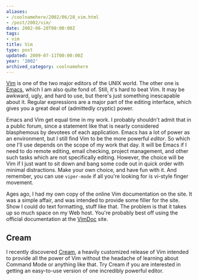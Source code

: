 ```yaml
---
aliases:
- /coolnamehere/2002/06/28_vim.html
- /post/2002/vim/
date: 2002-06-28T00:00:00Z
tags:
- vim
title: Vim
type: post
updated: 2009-07-11T00:00:00Z
year: '2002'
archived_category: coolnamehere
---
```


[Emacs]: /tags/emacs/

[Vim](http://www.vim.org/ "Vim Main Site") is one of the two major editors 
of the UNIX world. The other one is [Emacs][],
which I am also quite fond of. Still, it's hard to beat Vim. It may be 
awkward, ugly, and hard to use, but there's just something inescapable about 
it. Regular expressions are a major part of the editing interface, which gives 
you a great deal of (admittedly cryptic) power.
<!-- TEASER_END -->

Emacs and Vim get equal time in my work. I probably shouldn't admit that in a 
public forum, since a statement like that is nearly considered blasphemous by 
devotees of each application. Emacs has a lot of power as an environment, but 
I still find Vim to be the more powerful *editor*. So which one I'll use 
depends on the scope of my work that day. It will be Emacs if I need to do 
remote editing, email checking, project management, and other such tasks which 
are not specifically editing. However, the choice will be Vim if I just want to 
sit down and bang some code out in quick order with minimal distractions. Make 
your own choice, and have fun with it. And remember, you can use 
`viper-mode` if all you're looking for is vi-style finger movement.

Ages ago, I had my own copy of the online Vim documentation on the site. 
It was a simple affair, and was intended to provide some filler 
for the site. Show I could do text formatting, stuff like that. The problem 
is that it takes up so much space on my Web host. You're probably best off 
using the official documentation at the [VimDoc](http://vimdoc.sf.net "Vim Documentation") site.

## Cream

I recently discovered [Cream](http://cream.sf.net/ "Cream VIM Distribution"), a 
heavily customized release of Vim intended to provide all the power of Vim without 
the headache of learning about Command Mode or anything like that. Try Cream if 
you are interested in getting an easy-to-use version of one incredibly powerful 
editor.


